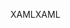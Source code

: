 <span data-ttu-id="482c1-101">XAML</span><span class="sxs-lookup"><span data-stu-id="482c1-101">XAML</span></span>